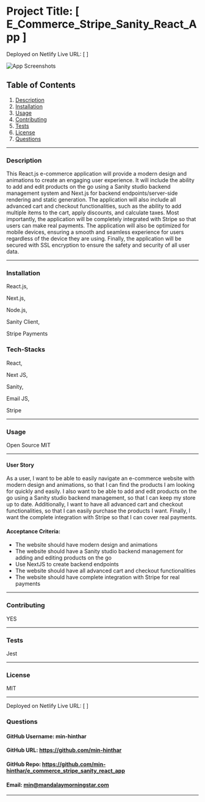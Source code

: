 # Project Title: [ E_Commerce_Stripe_Sanity_React_App ]

Deployed on Netlify Live URL: [ ]

![App Screenshots](./frontend_react/src/assets/portfolio_1.jpg)

## Table of Contents
1. [Description](#description)
2. [Installation](#installation)
3. [Usage](#usage)
4. [Contributing](#contributing)
5. [Tests](#tests)
6. [License](#license)
7. [Questions](#questions)

-----

### Description 
This React.js e-commerce application will provide a modern design and animations to create an engaging user experience. It will include the ability to add and edit products on the go using a Sanity studio backend management system and Next.js for backend endpoints/server-side rendering and static generation. The application will also include all advanced cart and checkout functionalities, such as the ability to add multiple items to the cart, apply discounts, and calculate taxes. Most importantly, the application will be completely integrated with Stripe so that users can make real payments. The application will also be optimized for mobile devices, ensuring a smooth and seamless experience for users regardless of the device they are using. Finally, the application will be secured with SSL encryption to ensure the safety and security of all user data.


-----

### Installation
React.js,

Next.js,

Node.js,

Sanity Client,

Stripe Payments


### Tech-Stacks
React,

Next JS,

Sanity,

Email JS,

Stripe

-----

### Usage 

Open Source MIT

-----

#### User Story

As a user, I want to be able to easily navigate an e-commerce website with modern design and animations, so that I can find the products I am looking for quickly and easily. I also want to be able to add and edit products on the go using a Sanity studio backend management, so that I can keep my store up to date. Additionally, I want to have all advanced cart and checkout functionalities, so that I can easily purchase the products I want. Finally, I want the complete integration with Stripe so that I can cover real payments.


#### Acceptance Criteria:

- The website should have modern design and animations
- The website should have a Sanity studio backend management for adding and editing products on the go
- Use NextJS to create backend endpoints
- The website should have all advanced cart and checkout functionalities
- The website should have complete integration with Stripe for real payments

-----

### Contributing 
YES 

-----

### Tests 
Jest

-----

### License 
MIT 

-----

Deployed on Netlify Live URL: [  ]

### Questions 

#### GitHub Username: min-hinthar 

#### GitHub URL: https://github.com/min-hinthar

#### GitHub Repo: https://github.com/min-hinthar/e_commerce_stripe_sanity_react_app

#### Email: min@mandalaymorningstar.com

-----
